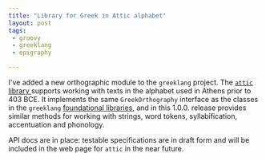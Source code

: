 ```yaml
---
title: "Library for Greek in Attic alphabet"
layout: post
tags:
 - groovy
 - greeklang
 - epigraphy

---
```


I've added a new orthographic module to the `greeklang` project.  The [`attic` library ](http://neelsmith.github.io/greeklang/attic/) supports working with texts in the alphabet used in Athens prior to 403 BCE.  It implements the same `GreekOrthography` interface as the classes in the `greeklang` [foundational libraries](http://neelsmith.github.io/greeklang/basics/), and in this 1.0.0. release provides similar methods for working with strings, word tokens, syllabification, accentuation and phonology.

API docs are in place:  testable specifications are in draft form and will be included in the web page for `attic` in the near future.
